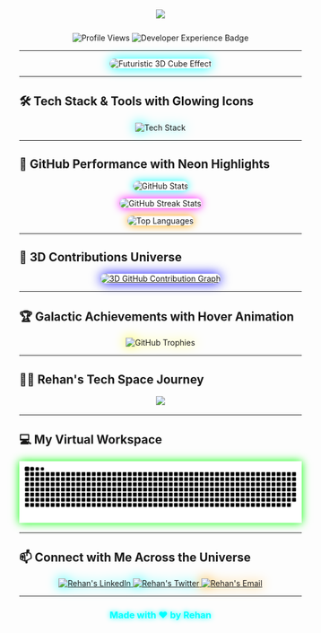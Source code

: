 <!-- Cosmic Banner with Glowing Neon Animation -->
<h1 align="center">
  <img src="https://readme-typing-svg.herokuapp.com?font=Fira+Code&size=40&pause=500&color=36BCF7&center=true&vCenter=true&width=1000&lines=Welcome+to+Rehan's+Universe!;A+Full-Stack+Developer+Journey;Crafting+Innovations+in+Java+%7C+React+%7C+JavaScript">
</h1>

<!-- Cosmic Counter and Badge with Animated Glow -->
<p align="center">
  <img src="https://komarev.com/ghpvc/?username=dark-coder-rehan&label=Universe%20Visitors&color=blue&style=for-the-badge" alt="Profile Views" />
  <img src="https://img.shields.io/badge/Developer-4%20Years%20Experience-green?style=for-the-badge&logo=codeforces&logoColor=yellow" alt="Developer Experience Badge" />
</p>

---

<!-- Futuristic 3D Cube Effect with Hover Glow -->
<div align="center">
  <img src="https://user-images.githubusercontent.com/86532339/134740328-b0d5de52-d5e5-4385-8f0a-3df80de100ec.gif" width="500" alt="Futuristic 3D Cube Effect" style="border-radius: 20px; box-shadow: 0px 0px 20px cyan; transition: transform 0.2s ease-in-out;" onmouseover="this.style.transform='scale(1.05)'" onmouseout="this.style.transform='scale(1)'">
</div>

---

## 🛠 Tech Stack & Tools with Glowing Icons

<!-- Customized Animated Skill Icons with Glowing Effect -->
<p align="center">
  <img src="https://skillicons.dev/icons?i=html,css,javascript,react,java,nodejs,mongodb,git,github,express&theme=dark" alt="Tech Stack" style="filter: drop-shadow(0 0 10px cyan);" />
</p>

---

## 🚀 GitHub Performance with Neon Highlights

<!-- Unique Glowing GitHub Stats -->
<p align="center">
  <img src="https://github-readme-stats.vercel.app/api?username=dark-coder-rehan&show_icons=true&theme=tokyonight&hide_border=true&include_all_commits=true&count_private=true&custom_title=GitHub+Master+Statistics" alt="GitHub Stats" style="border-radius: 10px; box-shadow: 0px 0px 15px cyan;" />
</p>

<!-- Cool GitHub Streak with Vibrant Neon Theme -->
<p align="center">
  <img src="https://github-readme-streak-stats.herokuapp.com/?user=dark-coder-rehan&theme=neon-palenight&hide_border=true&custom_title=🔥+Current+Streak" alt="GitHub Streak Stats" style="border-radius: 10px; box-shadow: 0px 0px 15px magenta;" />
</p>

<!-- Glowing Graph with Most Used Languages -->
<p align="center">
  <img src="https://github-readme-stats.vercel.app/api/top-langs/?username=dark-coder-rehan&layout=compact&theme=vision-friendly-dark&hide_border=true" alt="Top Languages" style="border-radius: 10px; box-shadow: 0px 0px 15px orange;" />
</p>

---

## 🌌 3D Contributions Universe

<!-- 3D Contribution Graph with Neon Glowing Theme -->
<p align="center">
  <a href="https://skyline.github.com/dark-coder-rehan/2024">
    <img src="https://user-images.githubusercontent.com/71378956/198798647-5c7b5f2c-9a9b-42a3-9aa8-65d26e10f579.gif" width="500" alt="3D GitHub Contribution Graph" style="box-shadow: 0px 0px 20px blue; border-radius: 15px;" />
  </a>
</p>

---

## 🏆 Galactic Achievements with Hover Animation

<!-- Animated GitHub Trophies with Neon Shadows -->
<p align="center">
  <img src="https://github-profile-trophy.vercel.app/?username=dark-coder-rehan&theme=dracula&no-frame=true&column=5&margin-w=10" alt="GitHub Trophies" style="filter: drop-shadow(0 0 10px yellow);" />
</p>

---

## 👨‍🚀 Rehan's Tech Space Journey

<!-- Glowing Tech Journey Timeline -->
<p align="center">
  <img src="https://readme-typing-svg.herokuapp.com?font=Fira+Code&size=22&duration=2500&pause=300&color=39FF14&center=true&vCenter=true&width=500&lines=Started+with+Java+and+HTML...;Mastered+CSS%2C+JS%2C+and+React...;Built+Backends+with+Node.js+and+MongoDB...;Let's+Craft+the+Future+Together!" />
</p>

---

## 💻 My Virtual Workspace

<!-- Animated Contribution Snake with Hover Effect -->
<p align="center">
  <img src="https://raw.githubusercontent.com/Platane/snk/output/github-contribution-grid-snake.svg" alt="Contribution Snake" style="box-shadow: 0px 0px 15px lime;" />
</p>

---

## 📫 Connect with Me Across the Universe

<!-- Animated Social Media Icons with Hover Glow -->
<p align="center">
  <a href="http://www.linkedin.com/in/dark-coder-242825322" target="blank">
    <img src="https://img.shields.io/badge/LinkedIn-Connect-blue?style=for-the-badge&logo=linkedin" alt="Rehan's LinkedIn" style="filter: drop-shadow(0 0 10px cyan);" onmouseover="this.style.filter='drop-shadow(0 0 20px cyan)'" onmouseout="this.style.filter='drop-shadow(0 0 10px cyan)'"/>
  </a>
  <a href="https://x.com/InDarkCoder?t=JM9zqTwdL9SMA4U-zDMNTA&s=09" target="blank">
    <img src="https://img.shields.io/badge/Twitter-Follow-blue?style=for-the-badge&logo=twitter" alt="Rehan's Twitter" style="filter: drop-shadow(0 0 10px cyan);" onmouseover="this.style.filter='drop-shadow(0 0 20px cyan)'" onmouseout="this.style.filter='drop-shadow(0 0 10px cyan)'"/>
  </a>
  <a href="mailto:your-email@example.com" target="blank">
    <img src="https://img.shields.io/badge/Email-Send-orange?style=for-the-badge&logo=gmail" alt="Rehan's Email" style="filter: drop-shadow(0 0 10px orange);" onmouseover="this.style.filter='drop-shadow(0 0 20px orange)'" onmouseout="this.style.filter='drop-shadow(0 0 10px orange)'"/>
  </a>
</p>

---

<!-- Footer with Glowing Signature -->
<h3 align="center" style="color: cyan; text-shadow: 0px 0px 10px cyan;">Made with ❤ by Rehan</h3>
